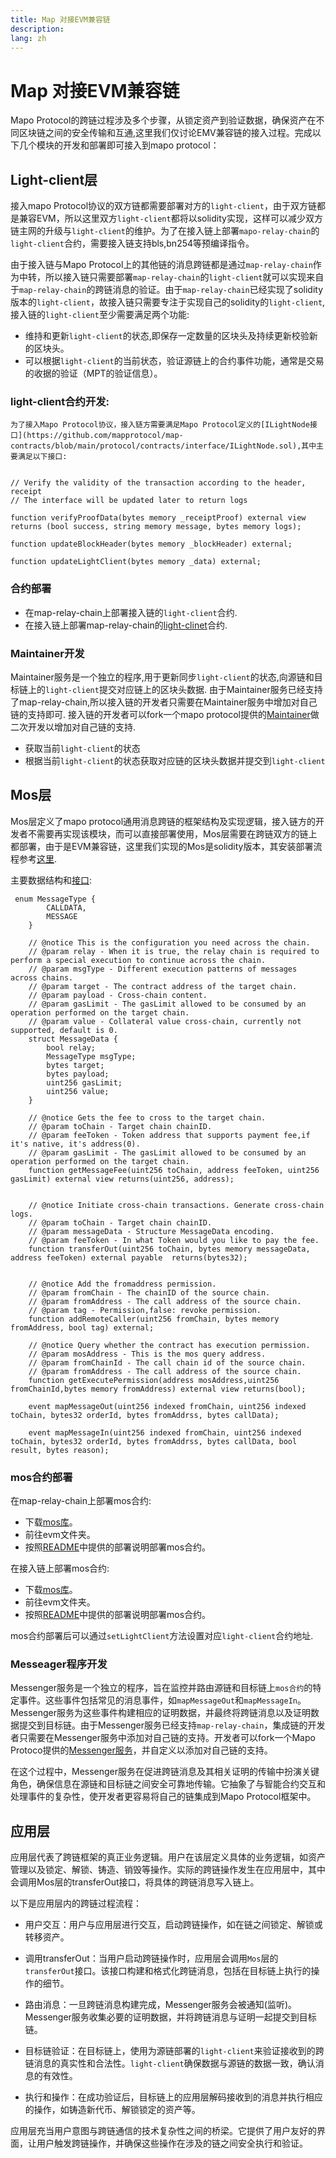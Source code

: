 ```yaml
---
title: Map 对接EVM兼容链
description: 
lang: zh
---
```


# Map 对接EVM兼容链

Mapo Protocol的跨链过程涉及多个步骤，从锁定资产到验证数据，确保资产在不同区块链之间的安全传输和互通,这里我们仅讨论EMV兼容链的接入过程。完成以下几个模块的开发和部署即可接入到mapo protocol：

## Light-client层

接入mapo Protocol协议的双方链都需要部署对方的`light-client`，由于双方链都是兼容EVM，所以这里双方`light-client`都将以solidity实现，这样可以减少双方链主网的升级与`light-client`的维护。为了在接入链上部署`mapo-relay-chain`的`light-client`合约，需要接入链支持bls,bn254等预编译指令。

由于接入链与Mapo Protocol上的其他链的消息跨链都是通过`map-relay-chain`作为中转，所以接入链只需要部署`map-relay-chain`的`light-client`就可以实现来自于`map-relay-chain`的跨链消息的验证。由于`map-relay-chain`已经实现了solidity版本的`light-client`，故接入链只需要专注于实现自己的solidity的`light-client`, 接入链的`light-client`至少需要满足两个功能:

+ 维持和更新`light-client`的状态,即保存一定数量的区块头及持续更新校验新的区块头。
+ 可以根据`light-client`的当前状态，验证源链上的合约事件功能，通常是交易的收据的验证（MPT的验证信息）。

### light-client合约开发:

	为了接入Mapo Protocol协议，接入链方需要满足Mapo Protocol定义的[ILightNode接口](https://github.com/mapprotocol/map-contracts/blob/main/protocol/contracts/interface/ILightNode.sol),其中主要满足以下接口:

```solidity

// Verify the validity of the transaction according to the header, receipt
// The interface will be updated later to return logs

function verifyProofData(bytes memory _receiptProof) external view returns (bool success, string memory message, bytes memory logs);

function updateBlockHeader(bytes memory _blockHeader) external;

function updateLightClient(bytes memory _data) external;

``` 

### 合约部署
   
+ 在map-relay-chain上部署接入链的`light-client`合约.
+ 在接入链上部署map-relay-chain的[light-clinet](https://github.com/mapprotocol/map-contracts/tree/main/mapclients)合约.


### Maintainer开发

Maintainer服务是一个独立的程序,用于更新同步`light-client`的状态,向源链和目标链上的`light-client`提交对应链上的区块头数据. 由于Maintainer服务已经支持了map-relay-chain,所以接入链的开发者只需要在Maintainer服务中增加对自己链的支持即可. 接入链的开发者可以fork一个mapo protocol提供的[Maintainer](https://github.com/mapprotocol/compass)做二次开发以增加对自己链的支持.

+ 获取当前`light-client`的状态
+ 根据当前`light-client`的状态获取对应链的区块头数据并提交到`light-client`


## Mos层

Mos层定义了mapo protocol通用消息跨链的框架结构及实现逻辑，接入链方的开发者不需要再实现该模块，而可以直接部署使用，Mos层需要在跨链双方的链上都部署，由于是EVM兼容链，这里我们实现的Mos是solidity版本，其安装部署流程参考[这里](https://github.com/mapprotocol/mapo-service-contracts/blob/main/evm/README.md).

主要数据结构和[接口](https://github.com/mapprotocol/mapo-service-contracts/tree/main/evm/contracts/interface):

```solidity
 enum MessageType {
        CALLDATA,
        MESSAGE
    }

    // @notice This is the configuration you need across the chain.
    // @param relay - When it is true, the relay chain is required to perform a special execution to continue across the chain.
    // @param msgType - Different execution patterns of messages across chains.
    // @param target - The contract address of the target chain.
    // @param payload - Cross-chain content.
    // @param gasLimit - The gasLimit allowed to be consumed by an operation performed on the target chain.
    // @param value - Collateral value cross-chain, currently not supported, default is 0.
    struct MessageData {
        bool relay;
        MessageType msgType;
        bytes target;
        bytes payload;
        uint256 gasLimit;
        uint256 value;
    }

    // @notice Gets the fee to cross to the target chain.
    // @param toChain - Target chain chainID.
    // @param feeToken - Token address that supports payment fee,if it's native, it's address(0).
    // @param gasLimit - The gasLimit allowed to be consumed by an operation performed on the target chain.
    function getMessageFee(uint256 toChain, address feeToken, uint256 gasLimit) external view returns(uint256, address);


    // @notice Initiate cross-chain transactions. Generate cross-chain logs.
    // @param toChain - Target chain chainID.
    // @param messageData - Structure MessageData encoding.
    // @param feeToken - In what Token would you like to pay the fee.
    function transferOut(uint256 toChain, bytes memory messageData, address feeToken) external payable  returns(bytes32);


    // @notice Add the fromaddress permission.
    // @param fromChain - The chainID of the source chain.
    // @param fromAddress - The call address of the source chain.
    // @param tag - Permission,false: revoke permission.
    function addRemoteCaller(uint256 fromChain, bytes memory fromAddress, bool tag) external;

    // @notice Query whether the contract has execution permission.
    // @param mosAddress - This is the mos query address.
    // @param fromChainId - The call chain id of the source chain.
    // @param fromAddress - The call address of the source chain.
    function getExecutePermission(address mosAddress,uint256 fromChainId,bytes memory fromAddress) external view returns(bool);

    event mapMessageOut(uint256 indexed fromChain, uint256 indexed toChain, bytes32 orderId, bytes fromAddrss, bytes callData);

    event mapMessageIn(uint256 indexed fromChain, uint256 indexed toChain, bytes32 orderId, bytes fromAddrss, bytes callData, bool result, bytes reason);
```


### mos合约部署
   
在map-relay-chain上部署mos合约:
+ 下载[mos库](https://github.com/mapprotocol/mapo-service-contracts)。
+ 前往evm文件夹。
+ 按照[README](https://github.com/mapprotocol/mapo-service-contracts/blob/main/evm/README.md)中提供的部署说明部署mos合约。
  
在接入链上部署mos合约:   
+ 下载[mos库](https://github.com/mapprotocol/mapo-service-contracts)。
+ 前往evm文件夹。
+ 按照[README](https://github.com/mapprotocol/mapo-service-contracts/blob/main/evm/README.md)中提供的部署说明部署mos合约。

mos合约部署后可以通过`setLightClient`方法设置对应`light-client`合约地址.


### Messeager程序开发

Messenger服务是一个独立的程序，旨在监控并路由源链和目标链上`mos合约`的特定事件。这些事件包括常见的消息事件，如`mapMessageOut`和`mapMessageIn`。Messenger服务为这些事件构建相应的证明数据，并最终将跨链消息以及证明数据提交到目标链。由于Messenger服务已经支持`map-relay-chain`，集成链的开发者只需要在Messenger服务中添加对自己链的支持。开发者可以fork一个Mapo Protoco提供的[Messenger服务](https://github.com/mapprotocol/compass)，并自定义以添加对自己链的支持。

在这个过程中，Messenger服务在促进跨链消息及其相关证明的传输中扮演关键角色，确保信息在源链和目标链之间安全可靠地传输。它抽象了与智能合约交互和处理事件的复杂性，使开发者更容易将自己的链集成到Mapo Protocol框架中。

## 应用层

应用层代表了跨链框架的真正业务逻辑。用户在该层定义具体的业务逻辑，如资产管理以及锁定、解锁、铸造、销毁等操作。实际的跨链操作发生在应用层中，其中会调用Mos层的transferOut接口，将具体的跨链消息写入链上。

以下是应用层内的跨链过程流程：

+ 用户交互：用户与应用层进行交互，启动跨链操作，如在链之间锁定、解锁或转移资产。

+ 调用transferOut：当用户启动跨链操作时，应用层会调用`Mos`层的`transferOut`接口。该接口构建和格式化跨链消息，包括在目标链上执行的操作的细节。

+ 路由消息：一旦跨链消息构建完成，Messenger服务会被通知(监听)。Messenger服务收集必要的证明数据，并将跨链消息与证明一起提交到目标链。

+ 目标链验证：在目标链上，使用为源链部署的`light-client`来验证接收到的跨链消息的真实性和合法性。`light-client`确保数据与源链的数据一致，确认消息的有效性。

+ 执行和操作：在成功验证后，目标链上的应用层解码接收到的消息并执行相应的操作，如铸造新代币、解锁锁定的资产等。

应用层充当用户意图与跨链通信的技术复杂性之间的桥梁。它提供了用户友好的界面，让用户触发跨链操作，并确保这些操作在涉及的链之间安全执行和验证。






















